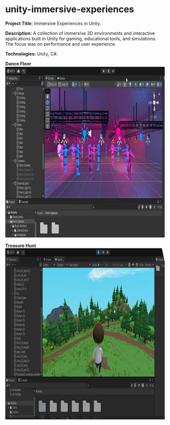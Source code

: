 # unity-immersive-experiences

**Project Title:** 
Immersive Experiences in Unity.


**Description:**
A collection of immersive 3D environments and interactive applications built in Unity for gaming, educational tools, and simulations. The focus was on performance and user experience.

**Technologies:** Unity, C#.

**Dance Floor**
<img width="560" height="540" alt="image" src="1.JPG" />

**Treasure Hunt**
<img width="560" height="540" alt="image" src="2.JPG" />
